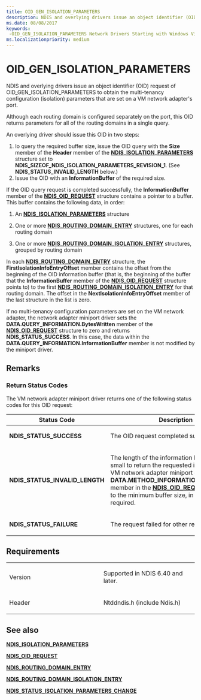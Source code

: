 ```yaml
---
title: OID_GEN_ISOLATION_PARAMETERS
description: NDIS and overlying drivers issue an object identifier (OID) request of OID_GEN_ISOLATION_PARAMETERS to obtain the multi-tenancy configuration (isolation) parameters that are set on a VM network adapter's port.
ms.date: 08/08/2017
keywords: 
 -OID_GEN_ISOLATION_PARAMETERS Network Drivers Starting with Windows Vista
ms.localizationpriority: medium
---
```


# OID\_GEN\_ISOLATION\_PARAMETERS


NDIS and overlying drivers issue an object identifier (OID) request of OID\_GEN\_ISOLATION\_PARAMETERS to obtain the multi-tenancy configuration (isolation) parameters that are set on a VM network adapter's port.

Although each routing domain is configured separately on the port, this OID returns parameters for all of the routing domains in a single query.

An overlying driver should issue this OID in two steps:

1.  Io query the required buffer size, issue the OID query with the **Size** member of the **Header** member of the [**NDIS\_ISOLATION\_PARAMETERS**](/windows-hardware/drivers/ddi/ntddndis/ns-ntddndis-_ndis_isolation_parameters) structure set to **NDIS\_SIZEOF\_NDIS\_ISOLATION\_PARAMETERS\_REVISION\_1**. (See **NDIS\_STATUS\_INVALID\_LENGTH** below.)
2.  Issue the OID with an **InformationBuffer** of the required size.

If the OID query request is completed successfully, the **InformationBuffer** member of the [**NDIS\_OID\_REQUEST**](/windows-hardware/drivers/ddi/oidrequest/ns-oidrequest-ndis_oid_request) structure contains a pointer to a buffer. This buffer contains the following data, in order:

1.  An [**NDIS\_ISOLATION\_PARAMETERS**](/windows-hardware/drivers/ddi/ntddndis/ns-ntddndis-_ndis_isolation_parameters) structure

2.  One or more [**NDIS\_ROUTING\_DOMAIN\_ENTRY**](/windows-hardware/drivers/ddi/ntddndis/ns-ntddndis-_ndis_routing_domain_entry) structures, one for each routing domain

3.  One or more [**NDIS\_ROUTING\_DOMAIN\_ISOLATION\_ENTRY**](/windows-hardware/drivers/ddi/ntddndis/ns-ntddndis-_ndis_routing_domain_isolation_entry) structures, grouped by routing domain

In each [**NDIS\_ROUTING\_DOMAIN\_ENTRY**](/windows-hardware/drivers/ddi/ntddndis/ns-ntddndis-_ndis_routing_domain_entry) structure, the **FirstIsolationInfoEntryOffset** member contains the offset from the beginning of the OID information buffer (that is, the beginning of the buffer that the **InformationBuffer** member of the [**NDIS\_OID\_REQUEST**](/windows-hardware/drivers/ddi/oidrequest/ns-oidrequest-ndis_oid_request) structure points to) to the first [**NDIS\_ROUTING\_DOMAIN\_ISOLATION\_ENTRY**](/windows-hardware/drivers/ddi/ntddndis/ns-ntddndis-_ndis_routing_domain_isolation_entry) for that routing domain. The offset in the **NextIsolationInfoEntryOffset** member of the last structure in the list is zero.

If no multi-tenancy configuration parameters are set on the VM network adapter, the network adapter miniport driver sets the **DATA.QUERY\_INFORMATION.BytesWritten** member of the [**NDIS\_OID\_REQUEST**](/windows-hardware/drivers/ddi/oidrequest/ns-oidrequest-ndis_oid_request) structure to zero and returns **NDIS\_STATUS\_SUCCESS**. In this case, the data within the **DATA.QUERY\_INFORMATION.InformationBuffer** member is not modified by the miniport driver.

## Remarks

### Return Status Codes

The VM network adapter miniport driver returns one of the following status codes for this OID request:

<table>
<colgroup>
<col width="50%" />
<col width="50%" />
</colgroup>
<thead>
<tr class="header">
<th>Status Code</th>
<th>Description</th>
</tr>
</thead>
<tbody>
<tr class="odd">
<td><p><strong>NDIS_STATUS_SUCCESS</strong></p></td>
<td><p>The OID request completed successfully.</p></td>
</tr>
<tr class="even">
<td><p><strong>NDIS_STATUS_INVALID_LENGTH</strong></p></td>
<td><p>The length of the information buffer is too small to return the requested information. The VM network adapter miniport driver sets the <strong>DATA.METHOD_INFORMATION.BytesNeeded</strong> member in the <a href="/windows-hardware/drivers/ddi/ndis/ns-ndis-_ndis_oid_request" data-raw-source="[&lt;strong&gt;NDIS_OID_REQUEST&lt;/strong&gt;](/windows-hardware/drivers/ddi/oidrequest/ns-oidrequest-ndis_oid_request)"><strong>NDIS_OID_REQUEST</strong></a> structure to the minimum buffer size, in bytes, that is required.</p></td>
</tr>
<tr class="odd">
<td><p><strong>NDIS_STATUS_FAILURE</strong></p></td>
<td><p>The request failed for other reasons.</p></td>
</tr>
</tbody>
</table>

 

## Requirements

<table>
<colgroup>
<col width="50%" />
<col width="50%" />
</colgroup>
<tbody>
<tr class="odd">
<td><p>Version</p></td>
<td><p>Supported in NDIS 6.40 and later.</p></td>
</tr>
<tr class="even">
<td><p>Header</p></td>
<td>Ntddndis.h (include Ndis.h)</td>
</tr>
</tbody>
</table>

## See also


[**NDIS\_ISOLATION\_PARAMETERS**](/windows-hardware/drivers/ddi/ntddndis/ns-ntddndis-_ndis_isolation_parameters)

[**NDIS\_OID\_REQUEST**](/windows-hardware/drivers/ddi/oidrequest/ns-oidrequest-ndis_oid_request)

[**NDIS\_ROUTING\_DOMAIN\_ENTRY**](/windows-hardware/drivers/ddi/ntddndis/ns-ntddndis-_ndis_routing_domain_entry)

[**NDIS\_ROUTING\_DOMAIN\_ISOLATION\_ENTRY**](/windows-hardware/drivers/ddi/ntddndis/ns-ntddndis-_ndis_routing_domain_isolation_entry)

[**NDIS\_STATUS\_ISOLATION\_PARAMETERS\_CHANGE**](ndis-status-isolation-parameters-change.md)

